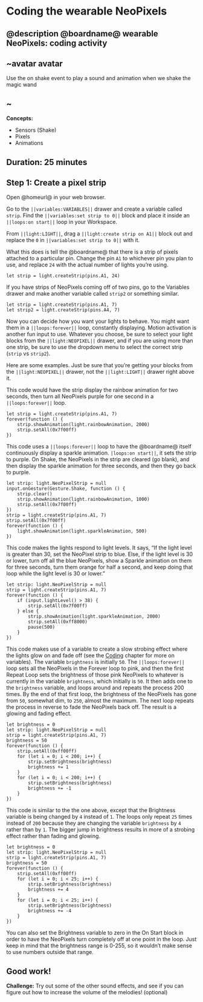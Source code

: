 # Coding the wearable NeoPixels

## @description @boardname@ wearable NeoPixels: coding activity

## ~avatar avatar
Use the on shake event to play a sound and animation when we shake the magic wand
## ~

**Concepts:**
  * Sensors (Shake)
  * Pixels
  * Animations

## Duration: 25 minutes

## Step 1: Create a pixel strip

Open @homeurl@ in your web browser.

Go to the ``||variables:VARIABLES||`` drawer and create a variable called ``strip``. Find the ``||variables:set strip to 0||`` block and place it inside an ``||loops:on start||`` loop in your Workspace.

From ``||light:LIGHT||``, drag a ``||light:create strip on A1||`` block out and replace the `0` in ``||variables:set strip to 0||`` with it.

What this does is tell the @boardname@ that there is a strip of pixels attached to a particular pin. Change the pin `A1` to whichever pin you plan to use, and replace `24` with the actual number of lights you’re using.

```blocks
let strip = light.createStrip(pins.A1, 24)
```

If you have strips of NeoPixels coming off of two pins, go to the Variables drawer and make another variable called ``strip2`` or something similar. 

```blocks
let strip = light.createStrip(pins.A1, 7)
let strip2 = light.createStrip(pins.A4, 7)
```

Now you can decide how you want your lights to behave. You might want them in a ``||loops:forever||`` loop, constantly displaying. Motion activation is another fun input to use. Whatever you choose, be sure to select your light blocks from the ``||light:NEOPIXEL||`` drawer, and if you are using more than one strip, be sure to use the dropdown menu to select the correct strip (``strip`` vs ``strip2``). 

Here are some examples. Just be sure that you’re getting your blocks from the ``||light:NEOPIXEL||`` drawer, not the ``||light:LIGHT||`` drawer right above it. 

This code would have the strip display the rainbow animation for two seconds, then turn all NeoPixels purple for one second in a ``||loops:forever||`` loop.

```blocks
let strip = light.createStrip(pins.A1, 7)
forever(function () {
    strip.showAnimation(light.rainbowAnimation, 2000)
    strip.setAll(0x7f00ff)
})
```

This code uses a ``||loops:forever||`` loop to have the @boardname@ itself continuously display a sparkle animation. ``|loops:on start||``, it sets the strip to purple. On Shake, the NeoPixels in the strip are cleared (go blank), and then display the sparkle animation for three seconds, and then they go back to purple. 

```blocks
let strip: light.NeoPixelStrip = null
input.onGesture(Gesture.Shake, function () {
    strip.clear()
    strip.showAnimation(light.rainbowAnimation, 1000)
    strip.setAll(0x7f00ff)
})
strip = light.createStrip(pins.A1, 7)
strip.setAll(0x7f00ff)
forever(function () {
    light.showAnimation(light.sparkleAnimation, 500)
})
```

This code makes the lights respond to light levels. It says, “If the light level is greater than 30, set the NeoPixel strip to blue. Else, if the light level is 30 or lower, turn off all the blue NeoPixels, show a Sparkle animation on them for three seconds, turn them orange for half a second, and keep doing that loop while the light level is 30 or lower.”

```blocks
let strip: light.NeoPixelStrip = null
strip = light.createStrip(pins.A1, 7)
forever(function () {
    if (input.lightLevel() > 38) {
        strip.setAll(0x7f00ff)
    } else {
        strip.showAnimation(light.sparkleAnimation, 2000)
        strip.setAll(0xff8000)
        pause(500)
    }
})
```

This code makes use of a variable to create a slow strobing effect where the lights glow on and fade off (see the [Coding](#) chapter for more on variables). The variable ``brightness`` is initially `50`. The ``||loops:forever||`` loop sets all the NeoPixels in the Forever loop to pink, and then the first Repeat Loop sets the brightness of those pink NeoPixels to whatever is currently in the variable ``brightness``, which initially is `50`. It then adds one to the ``brightness`` variable, and loops around and repeats the process 200 times. By the end of that first loop, the brightness of the NeoPixels has gone from `50`, somewhat dim, to `250`, almost the maximum. The next loop repeats the process in reverse to fade the NeoPixels back off. The result is a glowing and fading effect.

```blocks
let brightness = 0
let strip: light.NeoPixelStrip = null
strip = light.createStrip(pins.A1, 7)
brightness = 50
forever(function () {
    strip.setAll(0xff00ff)
    for (let i = 0; i < 200; i++) {
        strip.setBrightness(brightness)
        brightness += 1
    }
    for (let i = 0; i < 200; i++) {
        strip.setBrightness(brightness)
        brightness += -1
    }
})
```

This code is similar to the the one above, except that the Brightness variable is being changed by `4` instead of `1`. The loops only repeat `25` times instead of `200` because they are changing the variable ``brightness`` by `4` rather than by `1`. The bigger jump in brightness results in more of a strobing effect rather than fading and glowing.

```blocks
let brightness = 0
let strip: light.NeoPixelStrip = null
strip = light.createStrip(pins.A1, 7)
brightness = 50
forever(function () {
    strip.setAll(0xff00ff)
    for (let i = 0; i < 25; i++) {
        strip.setBrightness(brightness)
        brightness += 4
    }
    for (let i = 0; i < 25; i++) {
        strip.setBrightness(brightness)
        brightness += -4
    }
})
```

You can also set the Brightness variable to zero in the On Start block in order to have the NeoPixels turn completely off at one point in the loop. Just keep in mind that the brightness range is 0-255, so it wouldn’t make sense to use numbers outside that range.

## Good work!
**Challenge:** Try out some of the other sound effects, and see if you can figure out how to increase the volume of the melodies! (optional)


